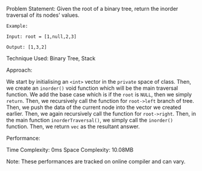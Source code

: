 Problem Statement: Given the root of a binary tree, return the inorder traversal of its nodes' values.

```
Example:

Input: root = [1,null,2,3]

Output: [1,3,2]

```

Technique Used: Binary Tree, Stack

Approach:

We start by initialising an `<int>` vector in the `private` space of class. Then, we create an `inorder()` void function which will be the main traversal function. We add the base case which is if the `root` is `NULL`, then we simply `return`. Then, we recursively call the function for `root->left` branch of tree. Then, we push the data of the current node into the vector we created earlier. Then, we again recursively call the function for `root->right`. Then, in the main function `inorderTraversal()`, we simply call the `inorder()` function. Then, we return `vec` as the resultant answer.

Performance:

Time Complexity: 0ms
Space Complexity: 10.08MB

Note: These performances are tracked on online compiler and can vary.
